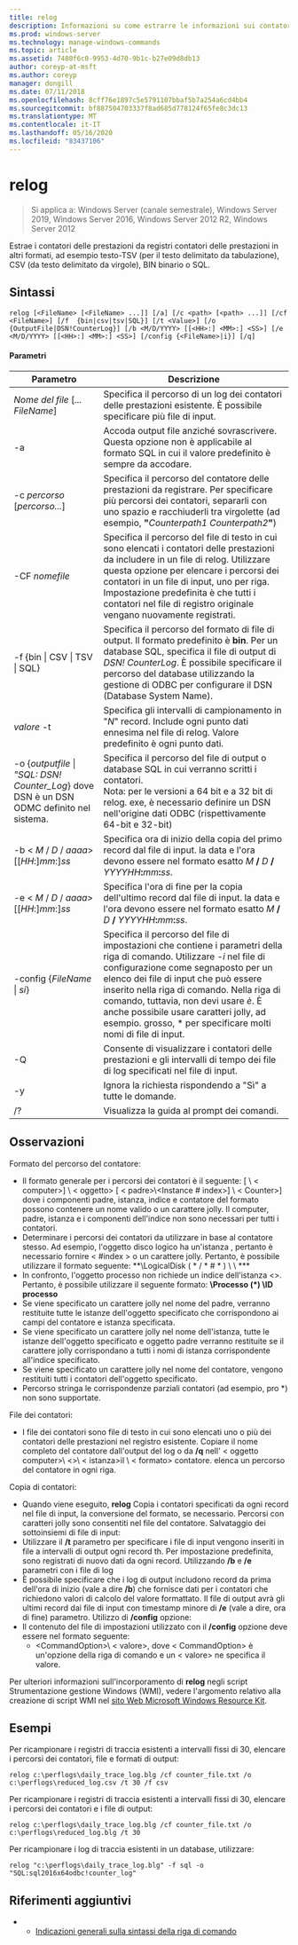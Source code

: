 ```yaml
---
title: relog
description: Informazioni su come estrarre le informazioni sui contatori delle prestazioni dai file di log delle prestazioni di Coutner.
ms.prod: windows-server
ms.technology: manage-windows-commands
ms.topic: article
ms.assetid: 7480f6c0-9953-4d70-9b1c-b27e09d8db13
author: coreyp-at-msft
ms.author: coreyp
manager: dongill
ms.date: 07/11/2018
ms.openlocfilehash: 8cff76e1897c5e5791107bbaf5b7a254a6cd4bb4
ms.sourcegitcommit: bf887504703337f8ad685d778124f65fe8c3dc13
ms.translationtype: MT
ms.contentlocale: it-IT
ms.lasthandoff: 05/16/2020
ms.locfileid: "83437106"
---
```

# <a name="relog"></a>relog

> Si applica a: Windows Server (canale semestrale), Windows Server 2019, Windows Server 2016, Windows Server 2012 R2, Windows Server 2012

Estrae i contatori delle prestazioni da registri contatori delle prestazioni in altri formati, ad esempio testo-TSV (per il testo delimitato da tabulazione), CSV (da testo delimitato da virgole), BIN binario o SQL.

## <a name="syntax"></a>Sintassi
```
relog [<FileName> [<FileName> ...]] [/a] [/c <path> [<path> ...]] [/cf <FileName>] [/f  {bin|csv|tsv|SQL}] [/t <Value>] [/o {OutputFile|DSN!CounterLog}] [/b <M/D/YYYY> [[<HH>:] <MM>:] <SS>] [/e <M/D/YYYY> [[<HH>:] <MM>:] <SS>] [/config {<FileName>|i}] [/q]
```

#### <a name="parameters"></a>Parametri

|                                         Parametro                                          |                                                                                                                                                                  Descrizione                                                                                                                                                                   |
|--------------------------------------------------------------------------------------------|------------------------------------------------------------------------------------------------------------------------------------------------------------------------------------------------------------------------------------------------------------------------------------------------------------------------------------------------|
|                                *Nome del file* [*... FileName*]                                 |                                                                                                                      Specifica il percorso di un log dei contatori delle prestazioni esistente. È possibile specificare più file di input.                                                                                                                      |
|                                             -a                                             |                                                                                                          Accoda output file anziché sovrascrivere. Questa opzione non è applicabile al formato SQL in cui il valore predefinito è sempre da accodare.                                                                                                           |
|                                   -c *percorso* [*percorso...*]                                   |                                                       Specifica il percorso del contatore delle prestazioni da registrare. Per specificare più percorsi dei contatori, separarli con uno spazio e racchiuderli tra virgolette (ad esempio, **"**<em>Counterpath1</em> <em>Counterpath2</em>**"**)                                                       |
|                                       -CF *nomefile*                                       |                                            Specifica il percorso del file di testo in cui sono elencati i contatori delle prestazioni da includere in un file di relog. Utilizzare questa opzione per elencare i percorsi dei contatori in un file di input, uno per riga. Impostazione predefinita è che tutti i contatori nel file di registro originale vengano nuovamente registrati.                                            |
|                                  -f {bin \| CSV \| TSV \| SQL}                                  |                                       Specifica il percorso del formato di file di output. Il formato predefinito è **bin**. Per un database SQL, specifica il file di output di *DSN! CounterLog*. È possibile specificare il percorso del database utilizzando la gestione di ODBC per configurare il DSN (Database System Name).                                        |
|                                         *valore* -t                                         |                                                                                                           Specifica gli intervalli di campionamento in "*N*" record. Include ogni punto dati ennesima nel file di relog. Valore predefinito è ogni punto dati.                                                                                                           |
| -o {*outputfile* \| *"SQL: DSN! Counter_Log*} dove DSN è un DSN ODMC definito nel sistema. |                                                   Specifica il percorso del file di output o database SQL in cui verranno scritti i contatori. <br>Nota: per le versioni a 64 bit e a 32 bit di relog. exe, è necessario definire un DSN nell'origine dati ODBC (rispettivamente 64-bit e 32-bit)                                                   |
|                          -b \< *M* / *D* / *aaaa*> [[*HH*:]*mm*:]*ss*                           |                                                                          Specifica ora di inizio della copia del primo record dal file di input. la data e l'ora devono essere nel formato esatto <em>M</em> **/** <em>D</em> **/** <em>YYYYHH</em>**:**<em>mm</em>**:**<em>ss</em>.                                                                          |
|                          -e \< *M* / *D* / *aaaa*> [[*HH*:]*mm*:]*ss*                           |                                                                           Specifica l'ora di fine per la copia dell'ultimo record dal file di input. la data e l'ora devono essere nel formato esatto <em>M</em> **/** <em>D</em> **/** <em>YYYYHH</em>**:**<em>mm</em>**:**<em>ss</em>.                                                                            |
|                                -config {*FileName* \| *si*}                                 | Specifica il percorso del file di impostazioni che contiene i parametri della riga di comando. Utilizzare *-i* nel file di configurazione come segnaposto per un elenco dei file di input che può essere inserito nella riga di comando. Nella riga di comando, tuttavia, non devi usare *è*. È anche possibile usare caratteri jolly, ad esempio. grosso, \* per specificare molti nomi di file di input. |
|                                             -Q                                             |                                                                                                                          Consente di visualizzare i contatori delle prestazioni e gli intervalli di tempo dei file di log specificati nel file di input.                                                                                                                           |
|                                             -y                                             |                                                                                                                                            Ignora la richiesta rispondendo a "Sì" a tutte le domande.                                                                                                                                             |
|                                             /?                                             |                                                                                                                                                      Visualizza la guida al prompt dei comandi.                                                                                                                                                      |

## <a name="remarks"></a>Osservazioni
Formato del percorso del contatore:
- Il formato generale per i percorsi dei contatori è il seguente: [ \\ \< computer>] \\ \< oggetto> [ \< padre>\\<Instance # index>] \\ \< Counter>] dove i componenti padre, istanza, indice e contatore del formato possono contenere un nome valido o un carattere jolly. Il computer, padre, istanza e i componenti dell'indice non sono necessari per tutti i contatori.
- Determinare i percorsi dei contatori da utilizzare in base al contatore stesso. Ad esempio, l'oggetto disco logico ha un'istanza <Index>, pertanto è necessario fornire < #index > o un carattere jolly. Pertanto, è possibile utilizzare il formato seguente: **\LogicalDisk ( \* / \* # \* ) \\ \\ ***
- In confronto, l'oggetto processo non richiede un indice dell'istanza \<>. Pertanto, è possibile utilizzare il seguente formato: **\Processo (\*) \ID processo**
- Se viene specificato un carattere jolly nel nome del padre, verranno restituite tutte le istanze dell'oggetto specificato che corrispondono ai campi del contatore e istanza specificata.
- Se viene specificato un carattere jolly nel nome dell'istanza, tutte le istanze dell'oggetto specificato e oggetto padre verranno restituite se il carattere jolly corrispondano a tutti i nomi di istanza corrispondente all'indice specificato.
- Se viene specificato un carattere jolly nel nome del contatore, vengono restituiti tutti i contatori dell'oggetto specificato.
- Percorso stringa le corrispondenze parziali contatori (ad esempio, pro *) non sono supportate.

File dei contatori:
-   I file dei contatori sono file di testo in cui sono elencati uno o più dei contatori delle prestazioni nel registro esistente. Copiare il nome completo del contatore dall'output del log o da **/q** nell' \< oggetto computer>\\ \<>\\ \< istanza>il \\ \< formato> contatore. elenca un percorso del contatore in ogni riga.

Copia di contatori:
-   Quando viene eseguito, **relog** Copia i contatori specificati da ogni record nel file di input, la conversione del formato, se necessario. Percorsi con caratteri jolly sono consentiti nel file del contatore.
Salvataggio dei sottoinsiemi di file di input:
-   Utilizzare il **/t** parametro per specificare i file di input vengono inseriti in file a intervalli di output ogni <n>record th. Per impostazione predefinita, sono registrati di nuovo dati da ogni record.
Utilizzando **/b** e **/e** parametri con i file di log
-   È possibile specificare che i log di output includono record da prima dell'ora di inizio (vale a dire **/b**) che fornisce dati per i contatori che richiedono valori di calcolo del valore formattato. Il file di output avrà gli ultimi record dai file di input con timestamp minore di **/e** (vale a dire, ora di fine) parametro.
Utilizzo di **/config** opzione:
-   Il contenuto del file di impostazioni utilizzato con il **/config** opzione deve essere nel formato seguente:
    -   \<CommandOption>\\ \< valore>, dove \< CommandOption> è un'opzione della riga di comando e un \< valore> ne specifica il valore.

Per ulteriori informazioni sull'incorporamento di **relog** negli script Strumentazione gestione Windows (WMI), vedere l'argomento relativo alla creazione di script WMI nel [sito Web Microsoft Windows Resource Kit](https://go.microsoft.com/fwlink/?LinkId=4665).

## <a name="examples"></a>Esempi
Per ricampionare i registri di traccia esistenti a intervalli fissi di 30, elencare i percorsi dei contatori, file e formati di output:
```
relog c:\perflogs\daily_trace_log.blg /cf counter_file.txt /o c:\perflogs\reduced_log.csv /t 30 /f csv
```
Per ricampionare i registri di traccia esistenti a intervalli fissi di 30, elencare i percorsi dei contatori e i file di output:
```
relog c:\perflogs\daily_trace_log.blg /cf counter_file.txt /o c:\perflogs\reduced_log.blg /t 30
```
Per ricampionare i log di traccia esistenti in un database, utilizzare:
```
relog "c:\perflogs\daily_trace_log.blg" -f sql -o "SQL:sql2016x64odbc!counter_log"
```

## <a name="additional-references"></a>Riferimenti aggiuntivi
-   - [Indicazioni generali sulla sintassi della riga di comando](command-line-syntax-key.md)
